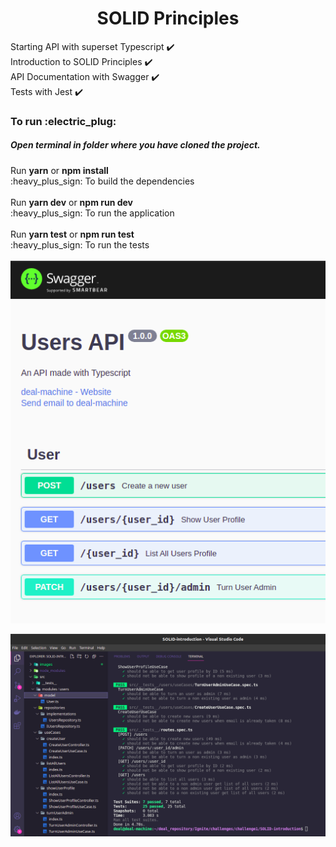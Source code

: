 # <div align="center">SOLID Principles</div>

Starting API with superset Typescript :heavy_check_mark:
<br>
Introduction to SOLID Principles :heavy_check_mark:
<br>
API Documentation with Swagger :heavy_check_mark:
<br>
Tests with Jest :heavy_check_mark:
<br>
<h3>To run :electric_plug: </h3>
<h5>Open terminal in folder where you have cloned the project.</h5>
Run <strong>yarn</strong> or <strong>npm install</strong>
<br>
:heavy_plus_sign: To build the dependencies
<br><br>
Run <strong>yarn dev</strong> or <strong>npm run dev</strong> 
<br>
:heavy_plus_sign: To run the application
<br><br>
Run <strong>yarn test</strong> or <strong>npm run test</strong>
<br>
:heavy_plus_sign: To run the tests
<br><br>
<img align="center" src="./images/documentation.png">
<br><br>
<img align="center" src="./images/tests.png">